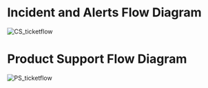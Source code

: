 # Incident and Alerts Flow Diagram

![CS_ticketflow](https://user-images.githubusercontent.com/85133454/149876581-960e65d5-4a4c-4054-90ff-d87395282be9.png)


# Product Support Flow Diagram

![PS_ticketflow](https://user-images.githubusercontent.com/85133454/149876971-e3934fb4-08e4-460f-8e79-9517d47e475b.png)
